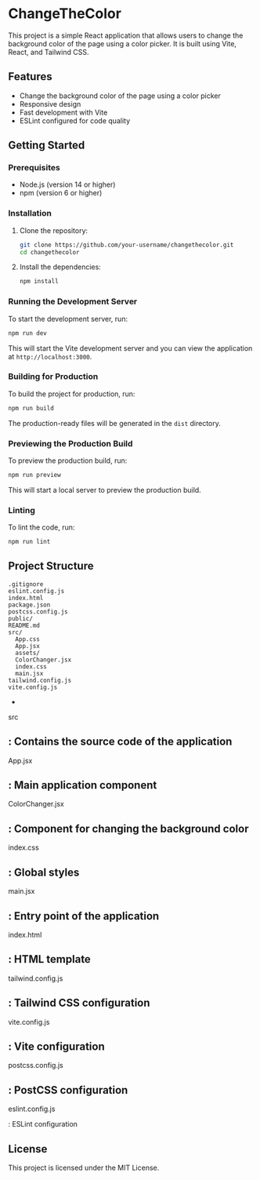 # ChangeTheColor

This project is a simple React application that allows users to change the background color of the page using a color picker. It is built using Vite, React, and Tailwind CSS.

## Features

- Change the background color of the page using a color picker
- Responsive design
- Fast development with Vite
- ESLint configured for code quality

## Getting Started

### Prerequisites

- Node.js (version 14 or higher)
- npm (version 6 or higher)

### Installation

1. Clone the repository:
   ```sh
   git clone https://github.com/your-username/changethecolor.git
   cd changethecolor
   ```

2. Install the dependencies:
   ```sh
   npm install
   ```

### Running the Development Server

To start the development server, run:
```sh
npm run dev
```
This will start the Vite development server and you can view the application at `http://localhost:3000`.

### Building for Production

To build the project for production, run:
```sh
npm run build
```
The production-ready files will be generated in the `dist` directory.

### Previewing the Production Build

To preview the production build, run:
```sh
npm run preview
```
This will start a local server to preview the production build.

### Linting

To lint the code, run:
```sh
npm run lint
```

## Project Structure

```
.gitignore
eslint.config.js
index.html
package.json
postcss.config.js
public/
README.md
src/
  App.css
  App.jsx
  assets/
  ColorChanger.jsx
  index.css
  main.jsx
tailwind.config.js
vite.config.js
```

- 

src

: Contains the source code of the application
  - 

App.jsx

: Main application component
  - 

ColorChanger.jsx

: Component for changing the background color
  - 

index.css

: Global styles
  - 

main.jsx

: Entry point of the application
- 

index.html

: HTML template
- 

tailwind.config.js

: Tailwind CSS configuration
- 

vite.config.js

: Vite configuration
- 

postcss.config.js

: PostCSS configuration
- 

eslint.config.js

: ESLint configuration

## License

This project is licensed under the MIT License.